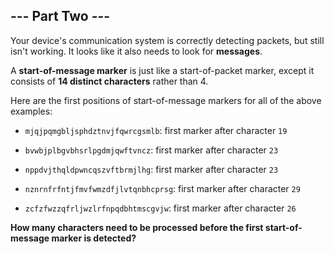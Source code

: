 ## --- Part Two ---
Your device's communication system is correctly detecting packets, but still isn't working. It looks like it also needs to look for **messages**.
 
A **start-of-message marker** is just like a start-of-packet marker, except it consists of **14 distinct characters** rather than 4.
 
Here are the first positions of start-of-message markers for all of the above examples:
 
 
- `mjqjpqmgbljsphdztnvjfqwrcgsmlb`: first marker after character `19`
 
- `bvwbjplbgvbhsrlpgdmjqwftvncz`: first marker after character `23`
 
- `nppdvjthqldpwncqszvftbrmjlhg`: first marker after character `23`
 
- `nznrnfrfntjfmvfwmzdfjlvtqnbhcprsg`: first marker after character `29`
 
- `zcfzfwzzqfrljwzlrfnpqdbhtmscgvjw`: first marker after character `26`
 
 
**How many characters need to be processed before the first start-of-message marker is detected?**
 